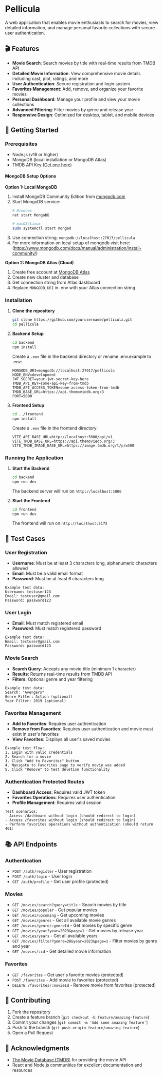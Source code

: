 # Pellicula

A web application that enables movie enthusiasts to search for movies, view detailed information, and manage personal favorite collections with secure user authentication.

## 🎬 Features

- **Movie Search**: Search movies by title with real-time results from TMDB API
- **Detailed Movie Information**: View comprehensive movie details including cast, plot, ratings, and more
- **User Authentication**: Secure registration and login system
- **Favorites Management**: Add, remove, and organize your favorite movies
- **Personal Dashboard**: Manage your profile and view your movie collections
- **Advanced Filtering**: Filter movies by genre and release year
- **Responsive Design**: Optimized for desktop, tablet, and mobile devices

## 🚀 Getting Started

### Prerequisites

- Node.js (v16 or higher)
- MongoDB (local installation or MongoDB Atlas)
- TMDB API Key ([Get one here](https://www.themoviedb.org/settings/api))

#### MongoDB Setup Options

**Option 1: Local MongoDB**
1. Install MongoDB Community Edition from [mongodb.com](https://www.mongodb.com/try/download/community)
2. Start MongoDB service:
   ```bash
   # Windows
   net start MongoDB
   
   # macOS/Linux
   sudo systemctl start mongod
   ```
3. Use connection string: `mongodb://localhost:27017/pellicula`
4. For more information on local setup of mongodb visit here: (https://www.mongodb.com/docs/manual/administration/install-community/)

**Option 2: MongoDB Atlas (Cloud)**
1. Create free account at [MongoDB Atlas](https://www.mongodb.com/cloud/atlas)
2. Create new cluster and database
3. Get connection string from Atlas dashboard
4. Replace `MONGODB_URI` in .env with your Atlas connection string

### Installation

1. **Clone the repository**
   ```bash
   git clone https://github.com/yourusername/pellicula.git
   cd pellicula
   ```

2. **Backend Setup**
   ```bash
   cd backend
   npm install
   ```

   Create a `.env` file in the backend directory or rename .env.example to .env:
   ```env
   MONGODB_URI=mongodb://localhost:27017/pellicula
   NODE_ENV=development
   JWT_SECRET=your-jwt-secret-key-here
   TMDB_API_KEY=some-api-key-from-tmdb
   TMDB_API_ACCESS_TOKEN=some-access-token-from-tmdb
   TMDB_BASE_URL=https://api.themoviedb.org/3
   PORT=5000
   ```

3. **Frontend Setup**
   ```bash
   cd ../frontend
   npm install
   ```

   Create a `.env` file in the frontend directory:
   ```env
   VITE_API_BASE_URL=http://localhost:5000/api/v1
   VITE_TMDB_BASE_URL=https://api.themoviedb.org/3
   VITE_TMDB_IMAGE_BASE_URL=https://image.tmdb.org/t/p/w500
   ```

### Running the Application

1. **Start the Backend**
   ```bash
   cd backend
   npm run dev
   ```
   The backend server will run on `http://localhost:5000`

2. **Start the Frontend**
   ```bash
   cd frontend
   npm run dev
   ```
   The frontend will run on `http://localhost:5173`

## 🧪 Test Cases

### **User Registration**
- **Username**: Must be at least 3 characters long, alphanumeric characters allowed
- **Email**: Must be a valid email format
- **Password**: Must be at least 6 characters long

```
Example test data:
Username: testuser123
Email: testuser@gmail.com
Password: password123
```

### **User Login**
- **Email**: Must match registered email
- **Password**: Must match registered password

```
Example test data:
Email: testuser@gmail.com
Password: password123
```

### **Movie Search**
- **Search Query**: Accepts any movie title (minimum 1 character)
- **Results**: Returns real-time results from TMDB API
- **Filters**: Optional genre and year filtering

```
Example test data:
Search: "Avengers"
Genre Filter: Action (optional)
Year Filter: 2019 (optional)
```

### **Favorites Management**
- **Add to Favorites**: Requires user authentication
- **Remove from Favorites**: Requires user authentication and movie must exist in user's favorites
- **View Favorites**: Displays all user's saved movies

```
Example test flow:
1. Login with valid credentials
2. Search for a movie
3. Click "Add to Favorites" button
4. Navigate to Favorites page to verify movie was added
5. Click "Remove" to test deletion functionality
```

### **Authentication Protected Routes**
- **Dashboard Access**: Requires valid JWT token
- **Favorites Operations**: Requires user authentication
- **Profile Management**: Requires valid session

```
Test scenarios:
- Access /dashboard without login (should redirect to login)
- Access /favorites without login (should redirect to login)
- Perform favorites operations without authentication (should return 401)
```

## 📚 API Endpoints

### Authentication
- `POST /auth/register` - User registration
- `POST /auth/login` - User login
- `GET /auth/profile` - Get user profile (protected)

### Movies
- `GET /movies/search?query=title` - Search movies by title
- `GET /movies/popular` - Get popular movies
- `GET /movies/upcoming` - Get upcoming movies
- `GET /movies/genres` - Get all available movie genres
- `GET /movies/genre/:genreId` - Get movies by specific genre
- `GET /movies/year?year=2023&page=1` - Get movies by release year
- `GET /movies/years` - Get all available years
- `GET /movies/filter?genre=28&year=2023&page=1` - Filter movies by genre and year
- `GET /movies/:id` - Get detailed movie information

### Favorites
- `GET /favorites` - Get user's favorite movies (protected)
- `POST /favorites` - Add movie to favorites (protected)
- `DELETE /favorites/:movieId` - Remove movie from favorites (protected)

## 🤝 Contributing

1. Fork the repository
2. Create a feature branch (`git checkout -b feature/amazing-feature`)
3. Commit your changes (`git commit -m 'Add some amazing feature'`)
4. Push to the branch (`git push origin feature/amazing-feature`)
5. Open a Pull Request

## 🙏 Acknowledgments

- [The Movie Database (TMDB)](https://www.themoviedb.org/) for providing the movie API
- React and Node.js communities for excellent documentation and resources